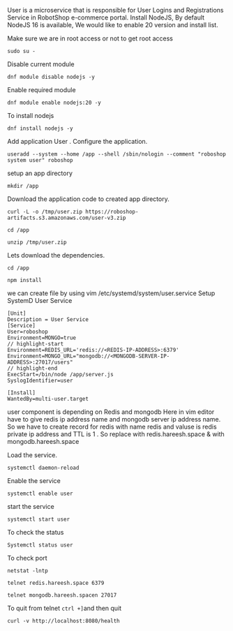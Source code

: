 User is a microservice that is responsible for User Logins and Registrations Service in RobotShop e-commerce portal.
Install NodeJS, By default NodeJS 16 is available, We would like to enable 20 version and install list.

Make sure we are in root access or not to get root access
 ```
 sudo su -
 ```

 Disable current module 
```
dnf module disable nodejs -y
```

Enable required module
```
dnf module enable nodejs:20 -y
```

To install nodejs 
```
dnf install nodejs -y
```

 Add application User . Configure the application. 
 ```
 useradd --system --home /app --shell /sbin/nologin --comment "roboshop system user" roboshop
 ```

  setup an app directory
  ```
  mkdir /app
  ```

  Download the application code to created app directory.
```
curl -L -o /tmp/user.zip https://roboshop-artifacts.s3.amazonaws.com/user-v3.zip 
```
```
cd /app
```

``` 
unzip /tmp/user.zip
```

Lets download the dependencies.
```
cd /app
```
```
npm install
```

we can create file by using vim /etc/systemd/system/user.service
Setup SystemD User Service
```
[Unit]
Description = User Service
[Service]
User=roboshop
Environment=MONGO=true
// highlight-start
Environment=REDIS_URL='redis://<REDIS-IP-ADDRESS>:6379'
Environment=MONGO_URL="mongodb://<MONGODB-SERVER-IP-ADDRESS>:27017/users"
// highlight-end
ExecStart=/bin/node /app/server.js
SyslogIdentifier=user

[Install]
WantedBy=multi-user.target
```
user component is depending on Redis and mongodb
Here in vim editor have to give redis ip address name and mongodb server ip address name.
So we have to create record for redis with name redis and valuse is redis private ip address and TTL is 1 .
So replace <REDIS-IP-ADDRESS> with redis.hareesh.space & <MONGODB-SERVER-IP-ADDRESS> with mongodb.hareesh.space 

Load the service.
```
systemctl daemon-reload
```

Enable the service
```
systemctl enable user
```

start the service
``` 
systemctl start user
```

To check the status
```
Systemctl status user
```

To check port 
```
netstat -lntp
```

```
telnet redis.hareesh.space 6379
```
```
telnet mongodb.hareesh.spacen 27017
```

 To quit from telnet
``` ctrl +] ```and then quit

```
curl -v http://localhost:8080/health
```